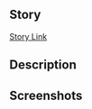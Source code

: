 ## Story

<!-- Please copy-paste here task URL from the *JIRA/Trello/Pivotal* -->

[Story Link](#)

## Description

<!-- Please describe your task here, can be copy-pasted from the *JIRA/Trello/Pivotal* -->

## Screenshots
